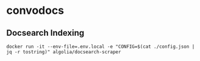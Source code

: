 # convodocs

## Docsearch Indexing
```
docker run -it --env-file=.env.local -e "CONFIG=$(cat ./config.json | jq -r tostring)" algolia/docsearch-scraper
```
